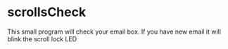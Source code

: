 scrollsCheck
============

This small program will check your email box. If you have new email it will blink the scroll lock LED